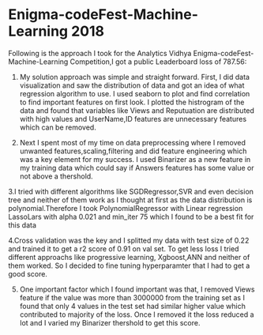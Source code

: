 # Enigma-codeFest-Machine-Learning 2018

Following is the approach I took for the Analytics Vidhya Enigma-codeFest-Machine-Learning Competition,I got a public Leaderboard loss of 787.56:

1. My solution approach was simple and straight forward. First, I did data visualization and saw the distribution of data and got an idea of what regression algorithm to use. I used seaborn to plot and find correlation to find important features on first look. I plotted the histrogram of the data and found that variables like Views and Reputuation are distributed with high values and UserName,ID features are unnecessary features which can be removed.

2. Next I spent most of my time on data preprocessing where I removed unwanted features,scaling,filtering and did feature engineering which was a key element for my success. I used Binarizer as a new feature in my training data which could say if Answers features has some value or not above a thershold.

3.I tried with different algorithms like SGDRegressor,SVR and even decision tree and neither of them work as I thought at first as the data distribution is polynomial.Therefore I took PolynomialRegressor with Linear regression LassoLars with alpha 0.021 and min_iter 75 which I found to be a best fit for this data

4.Cross validation was the key and I splitted my data with test size of 0.22 and trained it to get a r2 score of 0.91 on val set. To get less loss I tried different approachs like progressive learning, Xgboost,ANN and neither of them worked. So I decided to fine tuning hyperparamter that I had to get a good score. 

5. One important factor which I found important was that, I removed Views feature if the value was more than 3000000 from the training set as I found that only 4 values in the test set had similar higher value which contributed to majority of the loss. Once I removed it the loss reduced a lot and I varied my Binarizer thershold to get this score. 



 

